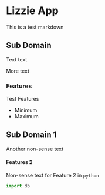 # Lizzie App

This is a test markdown


## Sub Domain

Text text

More text

### Features

Test Features

* Minimum
* Maximum


## Sub Domain 1

Another non-sense text

#### Features 2
 


 Non-sense text for Feature 2 in `python`

 ``` python
import db



 ```